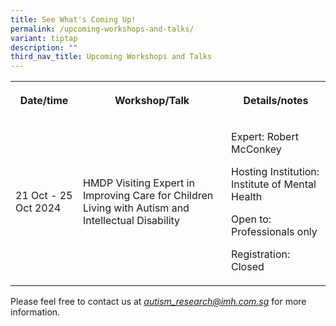 ```yaml
---
title: See What's Coming Up!
permalink: /upcoming-workshops-and-talks/
variant: tiptap
description: ""
third_nav_title: Upcoming Workshops and Talks
---
```

<table style="minWidth: 75px">
<colgroup>
<col>
<col>
<col>
</colgroup>
<tbody>
<tr>
<th rowspan="1" colspan="1">
<p>Date/time</p>
</th>
<th rowspan="1" colspan="1">
<p>Workshop/Talk</p>
</th>
<th rowspan="1" colspan="1">
<p>Details/notes</p>
</th>
</tr>
<tr>
<td rowspan="1" colspan="1">
<p>21 Oct - 25 Oct 2024</p>
</td>
<td rowspan="1" colspan="1">
<p>HMDP Visiting Expert in Improving Care for Children Living with Autism
and Intellectual Disability</p>
</td>
<td rowspan="1" colspan="1">
<p>Expert: Robert McConkey</p>
<p></p>
<p>Hosting Institution: Institute of Mental Health</p>
<p></p>
<p>Open to: Professionals only</p>
<p></p>
<p>Registration: Closed</p>
</td>
</tr>
</tbody>
</table>
<p>Please feel free to contact us at <em><a href="mailto:autism_research@imh.com.sg" rel="noopener noreferrer nofollow" target="_blank">autism_research@imh.com.sg</a> </em>for
more information.</p>